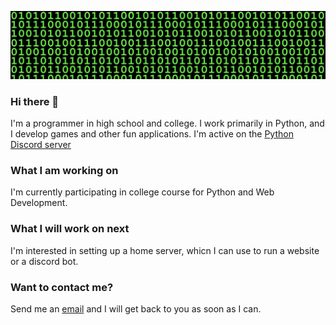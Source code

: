 ![alt text](https://github.com/Anonymous4045/Anonymous4045/blob/main/banner.jpg?raw=true)

### Hi there 👋

<!--
**Anonymous4045/Anonymous4045** is a ✨ _special_ ✨ repository because its `README.md` (this file) appears on your GitHub profile.

Here are some ideas to get you started:

- 🔭 I’m currently working on ...
- 🌱 I’m currently learning ...
- 👯 I’m looking to collaborate on ...
- 🤔 I’m looking for help with ...
- 💬 Ask me about ...
- 📫 How to reach me: ...
- ⚡ Fun fact: ...
-->
I'm a programmer in high school and college. I work primarily in Python, and I develop games and other fun applications. I'm active on the [Python Discord server](https://discord.gg/python)

### What I am working on
I'm currently participating in college course for Python and Web Development.

### What I will work on next
I'm interested in setting up a home server, whicn I can use to run a website or a discord bot.

### Want to contact me?
Send me an [email](mailto:Unanimous4045@proton.me) and I will get back to you as soon as I can.
